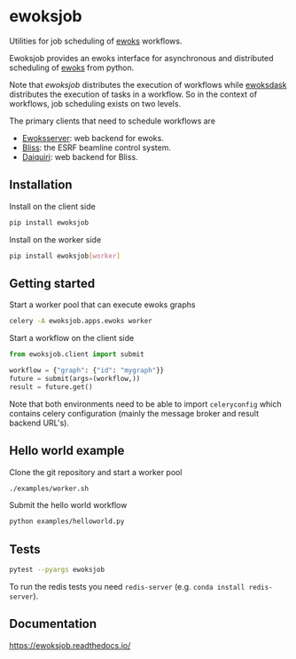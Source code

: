 # ewoksjob

Utilities for job scheduling of [ewoks](https://ewoks.readthedocs.io/) workflows.

Ewoksjob provides an ewoks interface for asynchronous and distributed scheduling of [ewoks](https://ewoks.readthedocs.io/) from python.

Note that *ewoksjob* distributes the execution of workflows while [ewoksdask](https://ewoks.readthedocs.io/)
distributes the execution of tasks in a workflow. So in the context of workflows, job scheduling exists on two levels.

The primary clients that need to schedule workflows are
* [Ewoksserver](https://gitlab.esrf.fr/workflow/ewoks/ewoksserver): web backend for ewoks.
* [Bliss](https://gitlab.esrf.fr/bliss/bliss): the ESRF beamline control system.
* [Daiquiri](https://gitlab.esrf.fr/ui/daiquiri): web backend for Bliss.

## Installation

Install on the client side

```bash
pip install ewoksjob
```

Install on the worker side

```bash
pip install ewoksjob[worker]
```

## Getting started

Start a worker pool that can execute ewoks graphs

```bash
celery -A ewoksjob.apps.ewoks worker
```

Start a workflow on the client side

```python
from ewoksjob.client import submit

workflow = {"graph": {"id": "mygraph"}}
future = submit(args=(workflow,))
result = future.get()
```

Note that both environments need to be able to import `celeryconfig` which
contains celery configuration (mainly the message broker and result backend URL's).

## Hello world example

Clone the git repository and start a worker pool

```bash
./examples/worker.sh
```

Submit the hello world workflow

```bash
python examples/helloworld.py
```

## Tests

```bash
pytest --pyargs ewoksjob
```

To run the redis tests you need `redis-server` (e.g. `conda install redis-server`).

## Documentation

https://ewoksjob.readthedocs.io/
